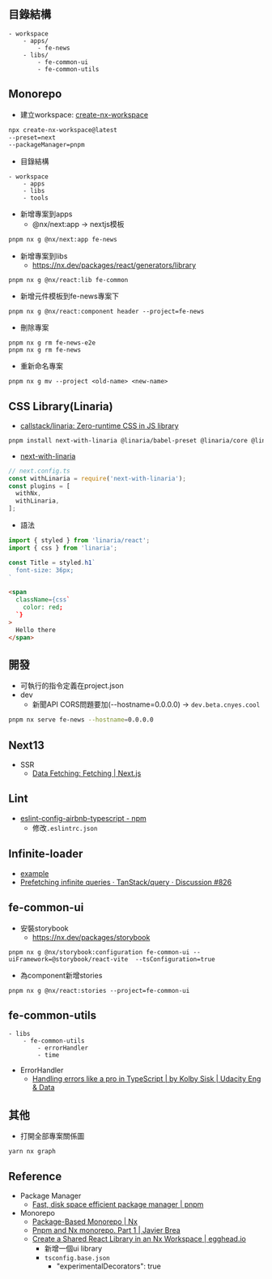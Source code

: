 ## 目錄結構
```
- workspace
	- apps/
		- fe-news
	- libs/
		- fe-common-ui
		- fe-common-utils
```

## Monorepo
* 建立workspace:  [create-nx-workspace](https://nx.dev/packages/nx/documents/create-nx-workspace)
```sh
npx create-nx-workspace@latest
--preset=next
--packageManager=pnpm
```
* 目錄結構
```
- workspace
	- apps
	- libs
	- tools
```
* 新增專案到apps
	* @nx/next:app → nextjs模板
```sh
pnpm nx g @nx/next:app fe-news
```
* 新增專案到libs
	* https://nx.dev/packages/react/generators/library
```
pnpm nx g @nx/react:lib fe-common
```
* 新增元件模板到fe-news專案下
```
pnpm nx g @nx/react:component header --project=fe-news
```
* 刪除專案
```
pnpm nx g rm fe-news-e2e
pnpm nx g rm fe-news
```
* 重新命名專案
```
pnpm nx g mv --project <old-name> <new-name>
```

## CSS Library(Linaria)
* [callstack/linaria: Zero-runtime CSS in JS library](https://github.com/callstack/linaria)
```sh
pnpm install next-with-linaria @linaria/babel-preset @linaria/core @linaria/react
```
* [next-with-linaria](https://github.com/dlehmhus/next-with-linaria)
```ts
// next.config.ts
const withLinaria = require('next-with-linaria');
const plugins = [
  withNx,
  withLinaria,
];
```
* 語法
```ts
import { styled } from 'linaria/react';
import { css } from 'linaria';

const Title = styled.h1`
  font-size: 36px;
`
```
```html
<span
  className={css`
	color: red;
  `}
>
  Hello there
</span>
```

## 開發
* 可執行的指令定義在project.json
* dev
	* 新聞API CORS問題要加(--hostname=0.0.0.0) → `dev.beta.cnyes.cool`
```sh
pnpm nx serve fe-news --hostname=0.0.0.0
```

## Next13
* SSR 
	* [Data Fetching: Fetching | Next.js](https://nextjs.org/docs/app/building-your-application/data-fetching/fetching)

## Lint
* [eslint-config-airbnb-typescript - npm](https://www.npmjs.com/package/eslint-config-airbnb-typescript)
	* 修改`.eslintrc.json`

## Infinite-loader
* [example](https://codesandbox.io/s/react-virtualized-infiniteloader-p7w36?file=/src/App.js)
* [Prefetching infinite queries · TanStack/query · Discussion #826](https://github.com/TanStack/query/discussions/826)

## fe-common-ui
* 安裝storybook
	* https://nx.dev/packages/storybook
```
pnpm nx g @nx/storybook:configuration fe-common-ui --uiFramework=@storybook/react-vite  --tsConfiguration=true
```
* 為component新增stories
```
pnpm nx g @nx/react:stories --project=fe-common-ui
```

## fe-common-utils
```
- libs
	- fe-common-utils
		- errorHandler
		- time
```

* ErrorHandler
	* [Handling errors like a pro in TypeScript | by Kolby Sisk | Udacity Eng & Data](https://engineering.udacity.com/handling-errors-like-a-pro-in-typescript-d7a314ad4991)

## 其他

* 打開全部專案關係圖
```
yarn nx graph
```

## Reference
* Package Manager 
	* [Fast, disk space efficient package manager | pnpm](https://pnpm.io/)
* Monorepo
	* [Package-Based Monorepo | Nx](https://nx.dev/tutorials/package-based-repo-tutorial)
	* [Pnpm and Nx monorepo. Part 1 | Javier Brea](https://www.javierbrea.com/blog/pnpm-nx-monorepo-01/)
	* [Create a Shared React Library in an Nx Workspace | egghead.io](https://egghead.io/lessons/react-create-a-shared-react-library-in-an-nx-workspace)
		* 新增一個ui library
		* `tsconfig.base.json`
			* "experimentalDecorators": true
